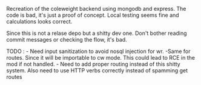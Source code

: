 Recreation of the coleweight backend using mongodb and express. The code is bad, it's just a proof of concept. Local testing seems fine and calculations looks correct. 

Since this is not a relase depo but a shitty dev one. Don't bother reading commit messages or checking the flow, it's bad.


TODO : 
    - Need input sanitization to avoid nosql injection for wr.
    -Same for routes. Since it will be importable to cw mode. This could lead to RCE in the mod if not handled.
    - Need to add proper routing instead of this shitty system. Also need to use HTTP verbs correctly instead of spamming get routes
    
